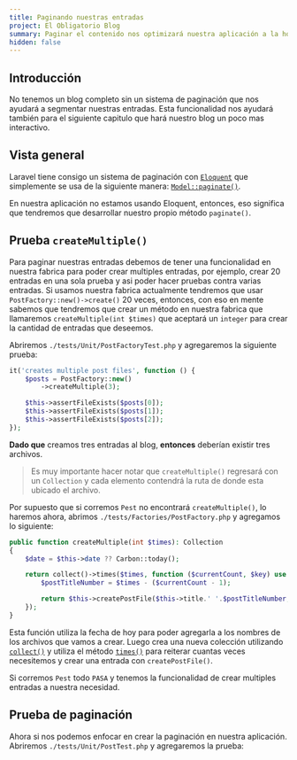 ```yaml
---
title: Paginando nuestras entradas
project: El Obligatorio Blog
summary: Paginar el contenido nos optimizará nuestra aplicación a la hora de presentar las entradas que tenemos disponibles.
hidden: false
---
```


## Introducción

No tenemos un blog completo sin un sistema de paginación que nos ayudará a segmentar nuestras entradas. Esta funcionalidad nos ayudará también para el siguiente capitulo que hará nuestro blog un poco mas interactivo.

## Vista general

Laravel tiene consigo un sistema de paginación con [`Eloquent`](https://laravel.com/docs/9.x/eloquent#introduction) que simplemente se usa de la siguiente manera: [`Model::paginate()`](https://laravel.com/docs/9.x/eloquent-resources#pagination).

En nuestra aplicación no estamos usando Eloquent, entonces, eso significa que tendremos que desarrollar nuestro propio método `paginate()`.

## Prueba `createMultiple()`

Para paginar nuestras entradas debemos de tener una funcionalidad en nuestra fabrica para poder crear multiples entradas, por ejemplo, crear 20 entradas en una sola prueba y asi poder hacer pruebas contra varias entradas. Si usamos nuestra fabrica actualmente tendremos que usar `PostFactory::new()->create()` 20 veces, entonces, con eso en mente sabemos que tendremos que crear un método en nuestra fabrica que llamaremos `createMultiple(int $times)` que aceptará un `integer` para crear la cantidad de entradas que deseemos.

Abriremos `./tests/Unit/PostFactoryTest.php` y agregaremos la siguiente prueba:

``` php
it('creates multiple post files', function () {
    $posts = PostFactory::new()
        ->createMultiple(3);

    $this->assertFileExists($posts[0]);
    $this->assertFileExists($posts[1]);
    $this->assertFileExists($posts[2]);
});
```

**Dado que** creamos tres entradas al blog, **entonces** deberían existir tres archivos.

> Es muy importante hacer notar que `createMultiple()` regresará con un `Collection` y cada elemento contendrá la ruta de donde esta ubicado el archivo.

Por supuesto que si corremos `Pest` no encontrará `createMultiple()`, lo haremos ahora, abrimos `./tests/Factories/PostFactory.php` y agregamos lo siguiente:

``` php
public function createMultiple(int $times): Collection
{
    $date = $this->date ?? Carbon::today();

    return collect()->times($times, function ($currentCount, $key) use ($date, $times) {
        $postTitleNumber = $times - ($currentCount - 1);

        return $this->createPostFile($this->title.' '.$postTitleNumber, $date->subDays($key));
    });
}
```

Esta función utiliza la fecha de hoy para poder agregarla a los nombres de los archivos que vamos a crear. Luego crea una nueva colección utilizando [`collect()`](https://laravel.com/docs/9.x/collections#method-collect) y utiliza el método [`times()`](https://laravel.com/docs/9.x/collections#method-times) para reiterar cuantas veces necesitemos y crear una entrada con `createPostFile()`.

Si corremos `Pest` todo `PASA` y tenemos la funcionalidad de crear multiples entradas a nuestra necesidad.

## Prueba de paginación

Ahora si nos podemos enfocar en crear la paginación en nuestra aplicación. Abriremos `./tests/Unit/PostTest.php` y agregaremos la prueba:

``` php
```